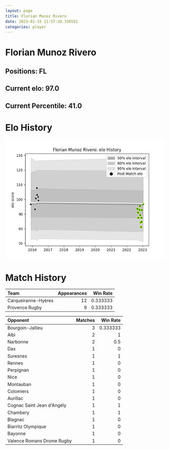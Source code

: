 ```yaml
---  
layout: page  
title: Florian Munoz Rivero  
date: 2023-01-15 11:57:20.336552  
categories: player  
---
```

# Florian Munoz Rivero

## Positions: FL

## Current elo: 97.0

## Current Percentile: 41.0

# Elo History


![elo history](history_FlorianMunozRivero.png)
# Match History


| Team                |   Appearances |   Win Rate |
|:--------------------|--------------:|-----------:|
| Carqueiranne-Hyères |            12 |   0.333333 |
| Provence Rugby      |             9 |   0.333333 |

| Opponent                   |   Matches |   Win Rate |
|:---------------------------|----------:|-----------:|
| Bourgoin-Jallieu           |         3 |   0.333333 |
| Albi                       |         2 |   1        |
| Narbonne                   |         2 |   0.5      |
| Dax                        |         1 |   0        |
| Suresnes                   |         1 |   1        |
| Rennes                     |         1 |   0        |
| Perpignan                  |         1 |   0        |
| Nice                       |         1 |   0        |
| Montauban                  |         1 |   0        |
| Colomiers                  |         1 |   0        |
| Aurillac                   |         1 |   0        |
| Cognac Saint Jean d'Angély |         1 |   1        |
| Chambery                   |         1 |   1        |
| Blagnac                    |         1 |   0        |
| Biarritz Olympique         |         1 |   0        |
| Bayonne                    |         1 |   0        |
| Valence Romans Drome Rugby |         1 |   0        |